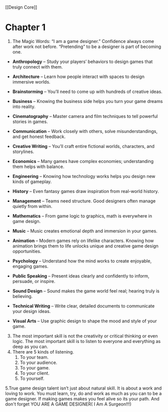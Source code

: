 [[Design Core]]
# **Chapter 1**

1. The Magic Words: “I am a game designer.” Confidence always come after work not before. “Pretending” to be a designer is part of becoming one.


- **Anthropology** – Study your players’ behaviors to design games that truly connect with them.
    
- **Architecture** – Learn how people interact with spaces to design immersive worlds.
    
- **Brainstorming** – You’ll need to come up with hundreds of creative ideas.
    
- **Business** – Knowing the business side helps you turn your game dreams into reality.
    
- **Cinematography** – Master camera and film techniques to tell powerful stories in games.
    
- **Communication** – Work closely with others, solve misunderstandings, and get honest feedback.
    
- **Creative Writing** – You’ll craft entire fictional worlds, characters, and storylines.
    
- **Economics** – Many games have complex economies; understanding them helps with balance.
    
- **Engineering** – Knowing how technology works helps you design new kinds of gameplay.
    
- **History** – Even fantasy games draw inspiration from real-world history.
    
- **Management** – Teams need structure. Good designers often manage quietly from within.
    
- **Mathematics** – From game logic to graphics, math is everywhere in game design.
    
- **Music** – Music creates emotional depth and immersion in your games.
	
- **Animation** – Modern games rely on lifelike characters. Knowing how animation brings them to life unlocks unique and creative game design opportunities.
	
-  **Psychology** – Understand how the mind works to create enjoyable, engaging games.
    
- **Public Speaking** – Present ideas clearly and confidently to inform, persuade, or inspire.
    
- **Sound Design** – Sound makes the game world feel real; hearing truly is believing.
    
- **Technical Writing** – Write clear, detailed documents to communicate your design ideas.
    
- **Visual Arts** – Use graphic design to shape the mood and style of your game.

3. The most important skill is not the creativity or critical thinking or even logic. The most important skill is to listen to everyone and everything as deep as you can.
4. There are 5 kinds of listening.
	1. To your team.
	2. To your audience.
	3. To your game.
	4. To your client.
	5. To yourself.

  5.True game design talent isn’t just about natural skill. It is about a work and loving to work. You must learn, try, do and work as much as you can to be a game designer. If making games makes you feel alive so its your path. And don't forget YOU ARE A GAME DESIGNER( I Am A Surgeon!!!)
